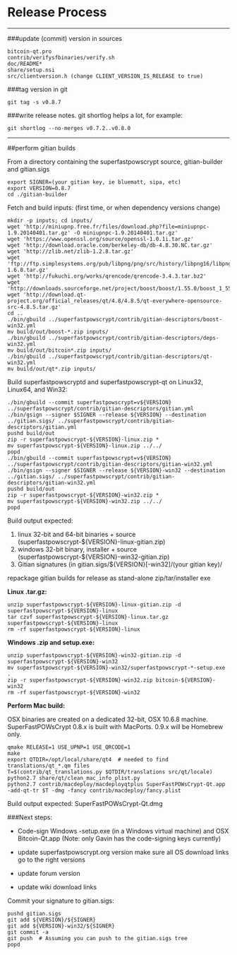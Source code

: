 Release Process
====================

* * *

###update (commit) version in sources


	bitcoin-qt.pro
	contrib/verifysfbinaries/verify.sh
	doc/README*
	share/setup.nsi
	src/clientversion.h (change CLIENT_VERSION_IS_RELEASE to true)

###tag version in git

	git tag -s v0.8.7

###write release notes. git shortlog helps a lot, for example:

	git shortlog --no-merges v0.7.2..v0.8.0

* * *

##perform gitian builds

 From a directory containing the superfastpowscrypt source, gitian-builder and gitian.sigs
  
	export SIGNER=(your gitian key, ie bluematt, sipa, etc)
	export VERSION=0.8.7
	cd ./gitian-builder

 Fetch and build inputs: (first time, or when dependency versions change)

	mkdir -p inputs; cd inputs/
	wget 'http://miniupnp.free.fr/files/download.php?file=miniupnpc-1.9.20140401.tar.gz' -O miniupnpc-1.9.20140401.tar.gz'
	wget 'https://www.openssl.org/source/openssl-1.0.1i.tar.gz'
	wget 'http://download.oracle.com/berkeley-db/db-4.8.30.NC.tar.gz'
	wget 'http://zlib.net/zlib-1.2.8.tar.gz'
	wget 'ftp://ftp.simplesystems.org/pub/libpng/png/src/history/libpng16/libpng-1.6.8.tar.gz'
	wget 'http://fukuchi.org/works/qrencode/qrencode-3.4.3.tar.bz2'
	wget 'http://downloads.sourceforge.net/project/boost/boost/1.55.0/boost_1_55_0.tar.bz2'
	wget 'http://download.qt-project.org/official_releases/qt/4.8/4.8.5/qt-everywhere-opensource-src-4.8.5.tar.gz'
	cd ..
	./bin/gbuild ../superfastpowscrypt/contrib/gitian-descriptors/boost-win32.yml
	mv build/out/boost-*.zip inputs/
	./bin/gbuild ../superfastpowscrypt/contrib/gitian-descriptors/deps-win32.yml
	mv build/out/bitcoin*.zip inputs/
	./bin/gbuild ../superfastpowscrypt/contrib/gitian-descriptors/qt-win32.yml
	mv build/out/qt*.zip inputs/

 Build superfastpowscryptd and superfastpowscrypt-qt on Linux32, Linux64, and Win32:
  
	./bin/gbuild --commit superfastpowscrypt=v${VERSION} ../superfastpowscrypt/contrib/gitian-descriptors/gitian.yml
	./bin/gsign --signer $SIGNER --release ${VERSION} --destination ../gitian.sigs/ ../superfastpowscrypt/contrib/gitian-descriptors/gitian.yml
	pushd build/out
	zip -r superfastpowscrypt-${VERSION}-linux.zip *
	mv superfastpowscrypt-${VERSION}-linux.zip ../../
	popd
	./bin/gbuild --commit superfastpowscrypt=v${VERSION} ../superfastpowscrypt/contrib/gitian-descriptors/gitian-win32.yml
	./bin/gsign --signer $SIGNER --release ${VERSION}-win32 --destination ../gitian.sigs/ ../superfastpowscrypt/contrib/gitian-descriptors/gitian-win32.yml
	pushd build/out
	zip -r superfastpowscrypt-${VERSION}-win32.zip *
	mv superfastpowscrypt-${VERSION}-win32.zip ../../
	popd

  Build output expected:

  1. linux 32-bit and 64-bit binaries + source (superfastpowscrypt-${VERSION}-linux-gitian.zip)
  2. windows 32-bit binary, installer + source (superfastpowscrypt-${VERSION}-win32-gitian.zip)
  3. Gitian signatures (in gitian.sigs/${VERSION}[-win32]/(your gitian key)/

repackage gitian builds for release as stand-alone zip/tar/installer exe

**Linux .tar.gz:**

	unzip superfastpowscrypt-${VERSION}-linux-gitian.zip -d superfastpowscrypt-${VERSION}-linux
	tar czvf superfastpowscrypt-${VERSION}-linux.tar.gz superfastpowscrypt-${VERSION}-linux
	rm -rf superfastpowscrypt-${VERSION}-linux

**Windows .zip and setup.exe:**

	unzip superfastpowscrypt-${VERSION}-win32-gitian.zip -d superfastpowscrypt-${VERSION}-win32
	mv superfastpowscrypt-${VERSION}-win32/superfastpowscrypt-*-setup.exe .
	zip -r superfastpowscrypt-${VERSION}-win32.zip bitcoin-${VERSION}-win32
	rm -rf superfastpowscrypt-${VERSION}-win32

**Perform Mac build:**

  OSX binaries are created on a dedicated 32-bit, OSX 10.6.8 machine.
  SuperFastPOWsCrypt 0.8.x is built with MacPorts.  0.9.x will be Homebrew only.

	qmake RELEASE=1 USE_UPNP=1 USE_QRCODE=1
	make
	export QTDIR=/opt/local/share/qt4  # needed to find translations/qt_*.qm files
	T=$(contrib/qt_translations.py $QTDIR/translations src/qt/locale)
	python2.7 share/qt/clean_mac_info_plist.py
	python2.7 contrib/macdeploy/macdeployqtplus SuperFastPOWsCrypt-Qt.app -add-qt-tr $T -dmg -fancy contrib/macdeploy/fancy.plist

 Build output expected: SuperFastPOWsCrypt-Qt.dmg

###Next steps:

* Code-sign Windows -setup.exe (in a Windows virtual machine) and
  OSX Bitcoin-Qt.app (Note: only Gavin has the code-signing keys currently)

* update superfastpowscrypt.org version
  make sure all OS download links go to the right versions

* update forum version

* update wiki download links

Commit your signature to gitian.sigs:

	pushd gitian.sigs
	git add ${VERSION}/${SIGNER}
	git add ${VERSION}-win32/${SIGNER}
	git commit -a
	git push  # Assuming you can push to the gitian.sigs tree
	popd

